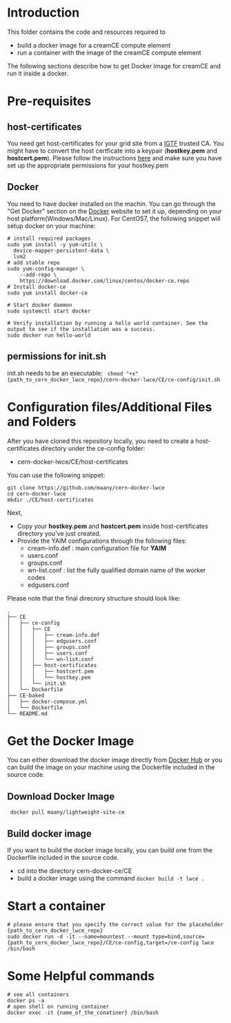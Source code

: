 # Introduction

This folder contains the code and resources required to 
 - build a docker image for a creamCE compute element
 - run a container with the image of the creamCE compute element
 
The following sections describe how to get Docker Image for creamCE and run it inside a docker.

# Pre-requisites

## host-certificates
You need get host-certificates for your grid site from a [IGTF](https://www.igtf.net) trusted CA.
You might have to convert the host certficate into a keypair (**hostkey.pem** and **hostcert.pem**). Please follow the instructions [here](https://ca.cern.ch/ca/Help/?kbid=024100) and make sure you have set up the appropriate permissions for your hostkey.pem
## Docker
You need to have docker installed on the machin.
You can go through the "Get Docker" section on the [Docker](https://www.docker.com) website to set it up, depending on your host platform(Windows/Mac/Linux).
For CentOS7, the following snippet will setup docker on your machine:
~~~
# install required packages
sudo yum install -y yum-utils \
  device-mapper-persistent-data \
  lvm2
# add stable repo
sudo yum-config-manager \
    --add-repo \
    https://download.docker.com/linux/centos/docker-ce.repo
# Install docker-ce
sudo yum install docker-ce

# Start docker daemon
sudo systemctl start docker

# Verify installation by running a hello world container. See the output to see if the installation was a success.
sudo docker run hello-world
~~~
## permissions for init.sh
init.sh needs to be an executable:
` chmod "+x" {path_to_cern_docker_lwce_repo}/cern-docker-lwce/CE/ce-config/init.sh`
# Configuration files/Additional Files and Folders
After you have cloned this repository locally, you need to create a host-certificates directory under the ce-config folder:
 - cern-docker-lwce/CE/host-certificates
 
You can use the following snippet:
~~~
git clone https://github.com/maany/cern-docker-lwce
cd cern-docker-lwce
mkdir ./CE/host-certificates
~~~
Next, 
 - Copy your **hostkey.pem** and **hostcert.pem** inside host-certificates directory you've just created.
 - Provide the YAIM configurations through the following files:
   - cream-info.def : main configuration file for **YAIM** 
   - users.conf
   - groups.conf
   - wn-list.conf : list the fully qualified domain name of the worker codes
   - edgusers.conf

Please note that the final direcrory structure should look like:
```
.
├── CE
│   ├── ce-config
│   │   ├── CE
│   │   │   ├── cream-info.def
│   │   │   ├── edgusers.conf
│   │   │   ├── groups.conf
│   │   │   ├── users.conf
│   │   │   └── wn-list.conf
│   │   ├── host-certificates
│   │   │   ├── hostcert.pem
│   │   │   └── hostkey.pem
│   │   └── init.sh
│   └── Dockerfile
├── CE-baked
│   ├── docker-compose.yml
│   └── Dockerfile
└── README.md
```
# Get the Docker Image 
 
 You can either download the docker image directly from [Docker Hub](https://hub.docker.com/r/maany/lightweight-site-ce/) or you can build the image on your machine using the Dockerfile included in the source code.
 
 ## Download Docker Image
 
` docker pull maany/lightweight-site-ce` 
 
 ## Build docker image
 If you want to build the docker image locally, you can build one from the Dockerfile included in the source code.
  - cd into the directory cern-docker-ce/CE
  - build a docker image using the command
  `docker build -t lwce .`
  
# Start a container
 
```
# please ensure that you specify the correct value for the placeholder {path_to_cern_docker_lwce_repo}
sudo docker run -d -it --name=mountest --mount type=bind,source={path_to_cern_docker_lwce_repo}/CE/ce-config,target=/ce-config lwce /bin/bash

```

# Some Helpful commands
~~~
# see all containers
docker ps -a
# open shell on running container
docker exec -it {name_of_the_conatiner} /bin/bash
~~~
